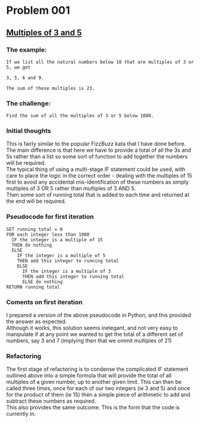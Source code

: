 # Problem 001

## [Multiples of 3 and 5](https://projecteuler.net/problem=1)

### The example:
`If we list all the natural numbers below 10 that are multiples of 3 or 5, we get `
```
3, 5, 6 and 9.
```
`The sum of these multiples is 23.`

### The challenge:
`Find the sum of all the multiples of 3 or 5 below 1000.`

### Initial thoughts
This is fairly similar to the popular FizzBuzz kata that I have done before. The main difference is that here we have to provide a total of all the 3s and 5s rather than a list so some sort of function to add together the numbers will be required.\
The typical thing of using a multi-stage IF statement could be used, with care to place the logic in the correct order - dealing with the multiples of 15 first to avoid any accidental mis-identification of these numbers as simply multiples of 3 OR 5 rather than multiples of 3 AND 5.\
Then some sort of running total that is added to each time and returned at the end will be required.

### Pseudocode for first iteration
```
SET running total = 0
FOR each integer less than 1000
  IF the integer is a multiple of 15
  THEN do nothing
  ELSE
    IF the integer is a multiple of 5
    THEN add this integer to running total
    ELSE
      IF the integer is a multiple of 3
      THEN add this integer to running total
      ELSE do nothing
RETURN running total
```

### Coments on first iteration
I prepared a version of the above pseudocode in Python, and this provided the answer as expected. \
Although it works, this solution seems inelegant, and not very easy to manipulate if at any point we wanted to get the total of a different set of numbers, say 3 and 7 (implying then that we ommit multiples of 21)

### Refactoring
The first stage of refactoring is to condense the complicated IF statement outlined above into a simple formula that will provide the total of all multiples of a given number, up to another given limit. 
This can then be called three times, once for each of our two integers (ie 3 and 5) and once for the product of them (ie 15) then a simple piece of arithmetic to add and subtract these numbers as required. \
This also provides the same outcome. This is the form that the code is currently in.

